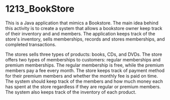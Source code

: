 # 1213_BookStore

This is a Java application that mimics a Bookstore. The main idea behind this activity is to create a system that allows a bookstore owner keep track of their inventory and and members. The application keeps track of the store's inventory, sells memberships, records and stores memberships, and completed transactions. 

The stores sells three types of products: books, CDs, and DVDs.
The store offers two types of memberships to customers: regular memberships and premium memberships. The regular membership is free, while the premium members pay a fee every month.
The store keeps track of payment method for their premium members and whether the monthly fee is paid on time.
The system should keep track of the members and how much money each has spent at the store regardless if they are regular or premium members.
The system also keeps track of the inventory of each product. 